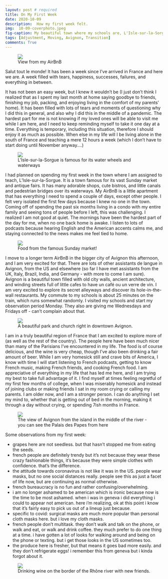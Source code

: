 ```yaml
---
layout: post # required
title: On My First Week
date: 2020-10-09
description:  How my first week felt.
img:  10-09-coverphoto.jpeg
fig-caption: My beautiful town where my schools are, L'Isle-sur-la-Sorgue
tags: [Adjustment, Moving, Avignon, Transition]
comments: True
---
```

<figure class="post-img right-inline">
  <a href="/assets/img/posts/2020-10-09/View from the AirBnB.jpeg">
    <img src="/assets/img/posts/2020-10-09/View from the AirBnB.jpeg">
  </a>
  <figcaption class="post-right">View from my AirBnB</figcaption>
</figure>

Salut tout le monde! It has been a week since I’ve arrived in France and here we are. A week filled with tears, happiness, successes, failures, and everything in between.


It has not been an easy week, but I knew it wouldn’t be (I just don’t think I realized that as I spent my last month at home saying goodbye to friends, finishing my job, packing, and enjoying living in the comfort of my parents’ home). It has been filled with lots of tears and moments of questioning why I did this in general, and also why I did this in the middle of a pandemic. The hardest part for me is not knowing if my loved ones will be able to visit me while I am here, and I need to keep reminding myself to take it one day at a time. Everything is temporary, including this situation, therefore I should enjoy it as much as possible. When else in my life will I be living alone in the south of France and teaching a mere 12 hours a week (which I don’t have to start doing until November anyway….)  

<figure class="post-img left-inline">
  <a href="/assets/img/posts/2020-10-09/Sunset in L'Isle-sur-la-Sorgue.jpeg">
    <img src="/assets/img/posts/2020-10-09/Sunset in L'Isle-sur-la-Sorgue.jpeg">
  </a>
  <figcaption>L'Isle-sur-la-Sorgue is famous for its water wheels and waterways</figcaption>
</figure>

I had planned on spending my first week in the town where I am assigned to teach, L’Isle-sur-la-Sorgue. It is a town famous for its vast Sunday market and antique fairs. It has many adorable shops, cute bistros, and little canals and pedestrian bridges over its waterways. My AirBnB is a little apartment that has everything I need to spend a couple of days, except other people. I felt very isolated the first few days because I knew no one in the town. Coming off of spending the past six months living in a condo with my entire family and seeing tons of people before I left, this was challenging. I realized I am not good at quiet. The mornings have been the hardest part of the day for me, when no one back home is awake. I listen to lots of podcasts because hearing English and the American accents calms me, and staying connected to the news makes me feel tied to home.  

<figure class="post-img right-inline">
  <a href="/assets/img/posts/2020-10-09/All fresh and local produce.jpeg">
    <img src="/assets/img/posts/2020-10-09/All fresh and local produce.jpeg">
  </a>
  <figcaption>Food from the famous Sunday market!</figcaption>
</figure>


I move to a longer term AirBnB in the bigger city of Avignon this afternoon, and I am very excited for that. There are lots of other assistants de langue in Avignon, from the US and elsewhere (so far I have met assistants from the UK, Italy, Brazil, India, and Germany - with more to come I am sure). Avignon is a beautiful town filled with old city walls, ancient architecture, and winding streets full of little cafes to have un café ou un verre de vin. I am very excited to explore its secret alleyways and discover its hole-in-the-wall restaurants. My commute to my schools is about 25 minutes on the train, which runs somewhat randomly. I visited my schools and start my observation period Monday. They also are giving me Wednesdays and Fridays off - can’t complain about that.  

<figure class="post-img left-inline">
  <a href="/assets/img/posts/2020-10-09/A local park in downtown Avignon.jpeg">
    <img src="/assets/img/posts/2020-10-09/A local park in downtown Avignon.jpeg">
  </a>
  <figcaption>A beautiful park and church right in downtown Avignon.</figcaption>
</figure>

I am in a truly beautiful region of France that I am excited to explore more of (as well as the rest of the country). The people here have been much nicer than many of the Parisians I’ve encountered in my life. The food is of course delicious, and the wine is very cheap, though I’ve also been drinking a fair amount of beer. While I am very homesick still and crave bits of America, I know with time I will start listening to French podcasts, getting to know French music, making French friends, and cooking French food. I am appreciative of everything in my life that has led me here, and I am trying my best to take full advantage of it. I find myself at times feeling regretful of my first few months of college, when I was miserably homesick and instead of joining clubs or making friends I sat in my room crying or calling my parents. I am older now, and I am a stronger person. I can do anything I set my mind to, whether that is getting out of bed in the morning, making it through a day without crying, or spending 7ish months in France.  

<figure class="post-img block">
  <a href="/assets/img/posts/2020-10-09/The view of the pope's palace.jpeg">
    <img src="/assets/img/posts/2020-10-09/The view of the pope's palace.jpeg">
  </a>
  <figcaption>The view of Avignon from the island in the middle of the river - you can see the Palais des Papes from here</figcaption>
</figure>


Some observations from my first week:
- grapes here are not seedless. but that hasn’t stopped me from eating the seeds.
- french people are definitely trendy but it’s not because they wear these crazy fashionable things, it’s because they were simple clothes with confidence. that’s the difference.
- the attitude towards coronavirus is not like it was in the US.  people wear masks, but no one social distances really. people see this as just a facet of life now, but are continuing as normal otherwise.
- french bureaucracy is no fun and rather confusing/overwhelming.
- i am no longer ashamed to be american which is ironic because now is the time to be most ashamed. when i was in geneva i did everything i could to appear not american. here i’m realizing, ok at this point i know that it’s fairly easy to pick us out of a lineup just because.
- specific to covid: surgical masks are much more popular than personal cloth masks here. but i love my cloth masks.
- french people don’t multitask. they don’t walk and talk on the phone, or walk and eat, or walk and drink coffee. they much prefer to do one thing at a time. i have gotten a lot of looks for walking around and being on the phone or texting. but i get those looks in the US sometimes too.
- the produce here is fresher, but that means it goes bad more easily. and they don’t refrigerate eggs! i remember this from geneva but i kinda forgot about it.  

<figure class="post-img block">
  <a href="/assets/img/posts/2020-10-09/Some new friends in Avignon.jpg">
    <img src="/assets/img/posts/2020-10-09/Some new friends in Avignon.jpg">
  </a>
  <figcaption>Drinking wine on the border of the Rhône river with new friends.</figcaption>
</figure>
